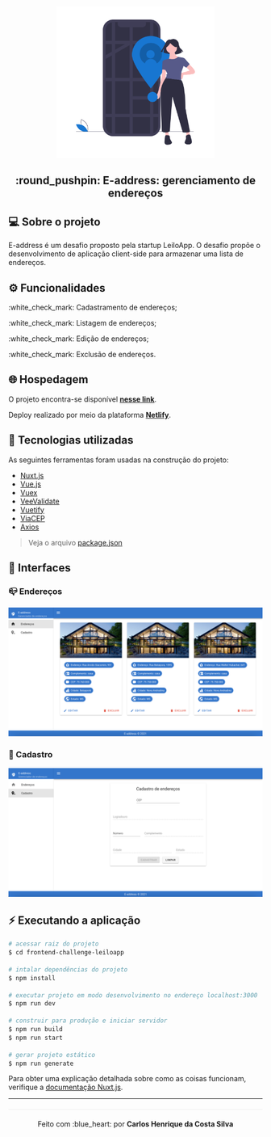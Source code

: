 
<p align="center">
 <img height="300" alt="E-address" src="/assets/img/address.png">
</p>

<h2 align="center">:round_pushpin: E-address: gerenciamento de endereços</h2>

## :computer: Sobre o projeto
E-address é um desafio proposto pela startup LeiloApp. O desafio propõe o desenvolvimento de aplicação client-side para armazenar uma lista de endereços.

## :gear: Funcionalidades
<p>:white_check_mark: Cadastramento de endereços;</p>
<p>:white_check_mark: Listagem de endereços;</p>
<p>:white_check_mark: Edição de endereços;</p>
<p>:white_check_mark: Exclusão de endereços.</p>

## :globe_with_meridians: Hospedagem
O projeto encontra-se disponível **[nesse link](https://e-address.netlify.app/)**.

Deploy realizado por meio da plataforma **[Netlify](https://www.netlify.com/)**.

## :rocket: Tecnologias utilizadas
As seguintes ferramentas foram usadas na construção do projeto:
- [Nuxt.js](https://nuxtjs.org/)
- [Vue.js](https://vuejs.org/)
- [Vuex](https://vuex.vuejs.org/)
- [VeeValidate](https://vee-validate.logaretm.com/v3)
- [Vuetify](https://vuetifyjs.com/en/)
- [ViaCEP](https://viacep.com.br/)
- [Axios](https://github.com/axios/axios)

> Veja o arquivo [package.json](https://github.com/caarloshenrique/frontend-challenge-leiloapp/blob/master/package.json
)

## :art: Interfaces

### :mailbox_closed: Endereços
<p align="center">
 <img alt="Endereços" src="/assets/img/index.png">
</p>

### :pushpin: Cadastro
<p align="center">
 <img alt="Cadastro" src="/assets/img/address-register.png">
</p>

## :zap: Executando a aplicação

```bash
# acessar raiz do projeto
$ cd frontend-challenge-leiloapp

# intalar dependências do projeto
$ npm install

# executar projeto em modo desenvolvimento no endereço localhost:3000
$ npm run dev

# construir para produção e iniciar servidor
$ npm run build
$ npm run start

# gerar projeto estático
$ npm run generate
```

Para obter uma explicação detalhada sobre como as coisas funcionam, verifique a [documentação Nuxt.js](https://nuxtjs.org).

---
<p align="center" style="margin-top: 20px; border-top: 1px solid #eee; padding-top: 20px;">Feito com :blue_heart: por <strong> Carlos Henrique da Costa Silva </strong> </p>
